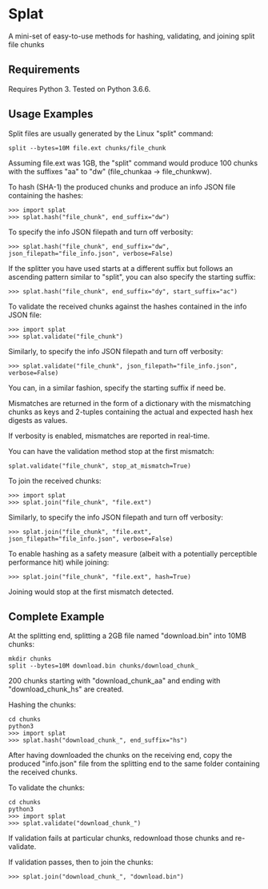 # Splat

A mini-set of easy-to-use methods for hashing, validating, and joining split file chunks

## Requirements

Requires Python 3. Tested on Python 3.6.6.

## Usage Examples

Split files are usually generated by the Linux "split" command:
```
split --bytes=10M file.ext chunks/file_chunk
```

Assuming file.ext was 1GB, the "split" command would produce 100 chunks with the suffixes "aa" to "dw" (file_chunkaa -> file_chunkww).

To hash (SHA-1) the produced chunks and produce an info JSON file containing the hashes:
```
>>> import splat
>>> splat.hash("file_chunk", end_suffix="dw")
```

To specify the info JSON filepath and turn off verbosity:
```
>>> splat.hash("file_chunk", end_suffix="dw", json_filepath="file_info.json", verbose=False)
```

If the splitter you have used starts at a different suffix but follows an ascending pattern similar to "split", you can also specify the starting suffix:
```
>>> splat.hash("file_chunk", end_suffix="dy", start_suffix="ac")
```

To validate the received chunks against the hashes contained in the info JSON file:
```
>>> import splat
>>> splat.validate("file_chunk")
```

Similarly, to specify the info JSON filepath and turn off verbosity:
```
>>> splat.validate("file_chunk", json_filepath="file_info.json", verbose=False)
```

You can, in a similar fashion, specify the starting suffix if need be.

Mismatches are returned in the form of a dictionary with the mismatching chunks as keys and 2-tuples containing the actual and expected hash hex digests as values.

If verbosity is enabled, mismatches are reported in real-time.

You can have the validation method stop at the first mismatch:
```
splat.validate("file_chunk", stop_at_mismatch=True)
```

To join the received chunks:
```
>>> import splat
>>> splat.join("file_chunk", "file.ext")
```

Similarly, to specify the info JSON filepath and turn off verbosity:
```
>>> splat.join("file_chunk", "file.ext", json_filepath="file_info.json", verbose=False)
```

To enable hashing as a safety measure (albeit with a potentially perceptible performance hit) while joining:
```
>>> splat.join("file_chunk", "file.ext", hash=True)
```

Joining would stop at the first mismatch detected.

## Complete Example

At the splitting end, splitting a 2GB file named "download.bin" into 10MB chunks:
```
mkdir chunks
split --bytes=10M download.bin chunks/download_chunk_
```

200 chunks starting with "download_chunk_aa" and ending with "download_chunk_hs" are created.

Hashing the chunks:
```
cd chunks
python3
>>> import splat
>>> splat.hash("download_chunk_", end_suffix="hs")
```

After having downloaded the chunks on the receiving end, copy the produced "info.json" file from the splitting end to the same folder containing the received chunks.

To validate the chunks:
```
cd chunks
python3
>>> import splat
>>> splat.validate("download_chunk_")
```

If validation fails at particular chunks, redownload those chunks and re-validate.

If validation passes, then to join the chunks:
```
>>> splat.join("download_chunk_", "download.bin")
```